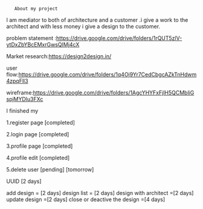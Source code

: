        About my project

I am mediator to both of architecture and a customer .i give a work to the architect and with less money i give a design to the customer.

problem statement :https://drive.google.com/drive/folders/1rQUT5zlV-ytDxZbYBcEMxrGwsQIMj4cX

Market research:https://design2design.in/

user flow:https://drive.google.com/drive/folders/1q4Oj9Yr7CedCbgcAZkTnHdwm4zpqFll3

wireframe:https://drive.google.com/drive/folders/1AgcYHYFxFjlH5QCMbliGspjMYDlu3FXc


I finished my

 1.register page [completed]

 2.login page [completed]

 3.profile page [completed]

 4.profile edit [completed]

 5.delete user [pending] [tomorrow]

UUID [2 days]

add design = [2 days]
design list = [2 days]
design with architect =[2 days]
update design =[2 days]
close or deactive the design =[4 days]
